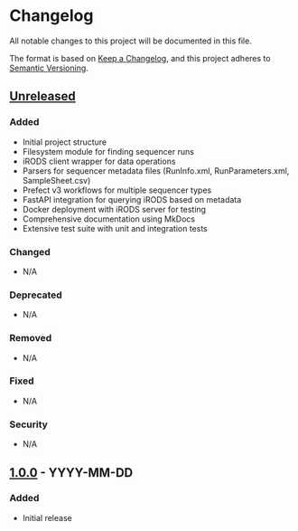 # Changelog

All notable changes to this project will be documented in this file.

The format is based on [Keep a Changelog](https://keepachangelog.com/en/1.0.0/),
and this project adheres to [Semantic Versioning](https://semver.org/spec/v2.0.0.html).

## [Unreleased]

### Added
- Initial project structure
- Filesystem module for finding sequencer runs
- iRODS client wrapper for data operations
- Parsers for sequencer metadata files (RunInfo.xml, RunParameters.xml, SampleSheet.csv)
- Prefect v3 workflows for multiple sequencer types
- FastAPI integration for querying iRODS based on metadata
- Docker deployment with iRODS server for testing
- Comprehensive documentation using MkDocs
- Extensive test suite with unit and integration tests

### Changed
- N/A

### Deprecated
- N/A

### Removed
- N/A

### Fixed
- N/A

### Security
- N/A

## [1.0.0] - YYYY-MM-DD

### Added
- Initial release

[Unreleased]: https://github.com/bilgehannevruz/rodrunner/compare/v1.0.0...HEAD
[1.0.0]: https://github.com/bilgehannevruz/rodrunner/releases/tag/v1.0.0
